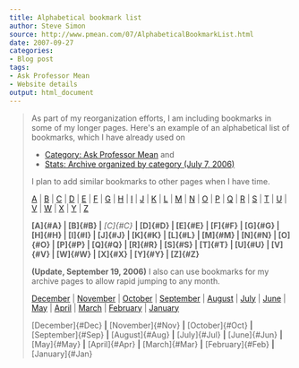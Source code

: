 ```yaml
---
title: Alphabetical bookmark list
author: Steve Simon
source: http://www.pmean.com/07/AlphabeticalBookmarkList.html
date: 2007-09-27
categories:
- Blog post
tags:
- Ask Professor Mean
- Website details
output: html_document
---
```

> As part of my reorganization efforts, I am including bookmarks in some
> of my longer pages. Here\'s an example of an alphabetical list of
> bookmarks, which I have already used on
>
> -   [Category: Ask Professor Mean](../category/AskProfessorMean.html)
>     and
> -   [Stats: Archive organized by category (July
>     7, 2006)](../TopicList.html)
>
> I plan to add similar bookmarks to other pages when I have time.
>
> [A](#A) \| [B](#B) \| [C](#C) \| [D](#D) \| [E](#E) \| [F](#F) \|
> [G](#G) \| [H](#H) \| [I](#I) \| [J](#J) \| [K](#K) \| [L](#L) \|
> [M](#M) \| [N](#N) \| [O](#O) \| [P](#P) \| [Q](#Q) \| [R](#R) \|
> [S](#S) \| [T](#T) \| [U](#U) \| [V](#V) \| [W](#W) \| [X](#X) \|
> [Y](#Y) \| [Z](#Z)
>
> **[A]{#A} \| [B]{#B} \|** *[C]{#C}* **\| [D]{#D} \| [E]{#E} \| [F]{#F}
> \| [G]{#G} \| [H]{#H} \| [I]{#I} \| [J]{#J} \| [K]{#K} \| [L]{#L} \|
> [M]{#M} \| [N]{#N} \| [O]{#O} \| [P]{#P} \| [Q]{#Q} \| [R]{#R} \|
> [S]{#S} \| [T]{#T} \| [U]{#U} \| [V]{#V} \| [W]{#W} \| [X]{#X} \|
> [Y]{#Y} \| [Z]{#Z}**
>
> **(Update, September 19, 2006)** I also can use bookmarks for my
> archive pages to allow rapid jumping to any month.
>
> [December](#Dec) \| [November](#Nov) \| [October](#Oct) \|
> [September](#Sep) \| [August](#Aug) \| [July](#Jul) \| [June](#Jun) \|
> [May](#May) \| [April](#Apr) \| [March](#Mar) \| [February](#Feb) \|
> [January](#Jan)
>
> [December]{#Dec} **\|** [November]{#Nov} **\|** [October]{#Oct} **\|**
> [September]{#Sep} **\|** [August]{#Aug} **\|** [July]{#Jul} **\|**
> [June]{#Jun} **\|** [May]{#May} **\|** [April]{#Apr} **\|**
> [March]{#Mar} **\|** [February]{#Feb} **\|** [January]{#Jan}

